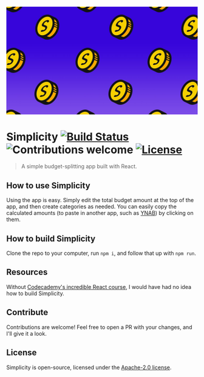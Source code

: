 ![splash-image](public/simplicity-FHD.jpg)

# Simplicity [![Build Status](https://travis-ci.org/jacksonhvisuals/simplicity.svg?branch=master)](https://travis-ci.org/jacksonhvisuals/simplicity) ![Contributions welcome](https://img.shields.io/badge/contributions-welcome-orange.svg) [![License](https://img.shields.io/badge/license-Apache--2.0-blue.svg)](https://www.apache.org/licenses/LICENSE-2.0)

> A simple budget-splitting app built with React.

## How to use Simplicity

Using the app is easy. Simply edit the total budget amount at the top of the app, and then create categories as needed. You can easily copy the calculated amounts (to paste in another app, such as [YNAB](https://youneedabudget.com)) by clicking on them.

## How to build Simplicity

Clone the repo to your computer, run `npm i`, and follow that up with `npm run`.

## Resources

Without [Codecademy's incredible React course](https://www.codecademy.com/pro/intensive/build-frontend-web-apps-from-scratch), I would have had no idea how to build Simplicity.

## Contribute

Contributions are welcome! Feel free to open a PR with your changes, and I'll give it a look.

## License

Simplicity is open-source, licensed under the [Apache-2.0 license](https://www.apache.org/licenses/LICENSE-2.0).
